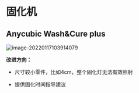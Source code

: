 # 固化机

## Anycubic Wash&Cure plus

![image-20220117103914079](file://E:\%E6%96%87%E6%A1%A3\GitHub\Notiz\%E6%B8%85%E6%B4%97%E6%9C%BA%E8%B0%83%E7%A0%94.assets\image-20220117103914079.png?lastModify=1643197393)

**改进方向：**

-   尺寸较小零件，比如4cm，整个固化灯无法有效照射
    
-   提供固化时间指导建议